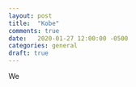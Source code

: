 ```yaml
---
layout: post
title:  "Kobe"
comments: true
date:   2020-01-27 12:00:00 -0500
categories: general
draft: true
---
```


We 